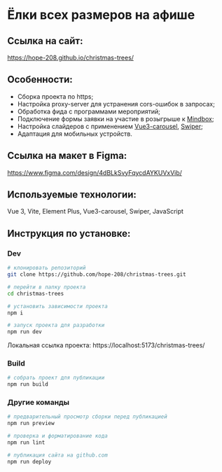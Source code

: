 # Ёлки всех размеров на афише

## Ссылка на сайт:

https://hope-208.github.io/christmas-trees/

## Особенности:

- Сборка проекта по https;
- Настройка proxy-server для устранения cors-ошибок в запросах;
- Обработка фида с программами мероприятий;
- Подключение формы заявки на участие в розыгрыше к [Mindbox](https://mindbox.ru/);
- Настройка слайдеров с применением [Vue3-carousel](https://vue3-carousel.ismail9k.com/), [Swiper](https://swiperjs.com/);
- Адаптация для мобильных устройств.

## Ссылка на макет в Figma:

https://www.figma.com/design/4dBLkSvyFqycdAYKUVxVib/

## Используемые технологии:

Vue 3, Vite, Element Plus, Vue3-carousel, Swiper, JavaScript

## Инструкция по установке:

### Dev

```bash
# клонировать репозиторий
git clone https://github.com/hope-208/christmas-trees.git

```

```bash
# перейти в папку проекта
cd christmas-trees
```

```bash
# установить зависимости проекта
npm i
```

```bash
# запуск проекта для разработки
npm run dev
```

Локальная ссылка проекта: https://localhost:5173/christmas-trees/

### Build

```bash
# собрать проект для публикации
npm run build
```

### Другие команды

```bash
# предварительный просмотр сборки перед публикацией
npm run preview
```

```bash
# проверка и форматирование кода
npm run lint
```

```bash
# публикация сайта на github.com
npm run deploy
```
